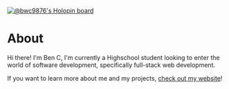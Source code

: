 [![@bwc9876's Holopin board](https://holopin.me/bwc9876)](https://holopin.io/@bwc9876)

# About

Hi there! I'm Ben C, I'm currently a Highschool student looking to enter the world of software development, specifically full-stack web development.

If you want to learn more about me and my projects, [check out my website](https://bwc9876.dev/)!

